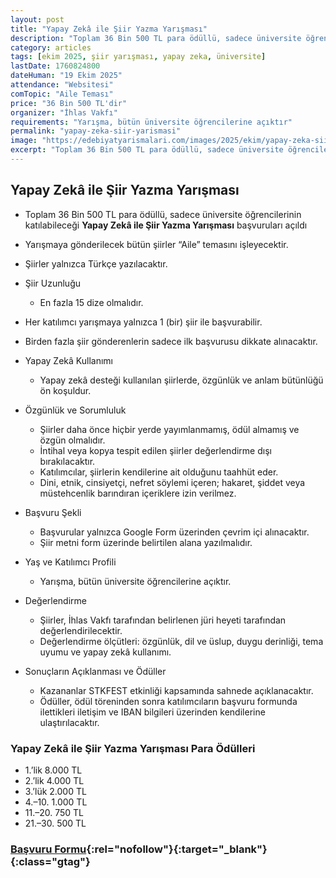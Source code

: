 ```yaml
---
layout: post
title: "Yapay Zekâ ile Şiir Yazma Yarışması"
description: "Toplam 36 Bin 500 TL para ödüllü, sadece üniversite öğrencilerinin katılabileceği Yapay Zekâ ile Şiir Yazma Yarışması başvuruları açıldı" 
category: articles
tags: [ekim 2025, şiir yarışması, yapay zeka, üniversite]
lastDate: 1760824800
dateHuman: "19 Ekim 2025"
attendance: "Websitesi"
comTopic: "Aile Teması"
price: "36 Bin 500 TL'dir"
organizer: "İhlas Vakfı"
requirements: "Yarışma, bütün üniversite öğrencilerine açıktır"
permalink: "yapay-zeka-siir-yarismasi"
image: "https://edebiyatyarismalari.com/images/2025/ekim/yapay-zeka-siir-yarismasi.jpg"
excerpt: "Toplam 36 Bin 500 TL para ödüllü, sadece üniversite öğrencilerinin katılabileceği Yapay Zekâ ile Şiir Yazma Yarışması başvuruları açıldı"
---
```


## Yapay Zekâ ile Şiir Yazma Yarışması

- Toplam 36 Bin 500 TL para ödüllü, sadece üniversite öğrencilerinin katılabileceği **Yapay Zekâ ile Şiir Yazma Yarışması** başvuruları açıldı

- Yarışmaya gönderilecek bütün şiirler “Aile” temasını işleyecektir.
- Şiirler yalnızca Türkçe yazılacaktır.
- Şiir Uzunluğu 
    - En fazla 15 dize olmalıdır.
- Her katılımcı yarışmaya yalnızca 1 (bir) şiir ile başvurabilir.
- Birden fazla şiir gönderenlerin sadece ilk başvurusu dikkate alınacaktır.
- Yapay Zekâ Kullanımı
    - Yapay zekâ desteği kullanılan şiirlerde, özgünlük ve anlam bütünlüğü ön koşuldur.
- Özgünlük ve Sorumluluk
    - Şiirler daha önce hiçbir yerde yayımlanmamış, ödül almamış ve özgün olmalıdır.
    - İntihal veya kopya tespit edilen şiirler değerlendirme dışı bırakılacaktır.
    - Katılımcılar, şiirlerin kendilerine ait olduğunu taahhüt eder.
    - Dini, etnik, cinsiyetçi, nefret söylemi içeren; hakaret, şiddet veya müstehcenlik barındıran içeriklere izin verilmez.
- Başvuru Şekli
    - Başvurular yalnızca Google Form üzerinden çevrim içi alınacaktır.
    - Şiir metni form üzerinde belirtilen alana yazılmalıdır.
- Yaş ve Katılımcı Profili
    - Yarışma, bütün üniversite öğrencilerine açıktır.
- Değerlendirme
    - Şiirler, İhlas Vakfı tarafından belirlenen jüri heyeti tarafından değerlendirilecektir.
    - Değerlendirme ölçütleri: özgünlük, dil ve üslup, duygu derinliği, tema uyumu ve yapay zekâ kullanımı.
- Sonuçların Açıklanması ve Ödüller
    - Kazananlar STKFEST etkinliği kapsamında sahnede açıklanacaktır.
    - Ödüller, ödül töreninden sonra katılımcıların başvuru formunda ilettikleri iletişim ve IBAN bilgileri üzerinden kendilerine ulaştırılacaktır.

### Yapay Zekâ ile Şiir Yazma Yarışması Para Ödülleri

- 1.’lik 8.000 TL
- 2.’lik 4.000 TL
- 3.’lük 2.000 TL
- 4.–10. 1.000 TL
- 11.–20. 750 TL
- 21.–30. 500 TL
 
### [Başvuru Formu](https://docs.google.com/forms/d/e/1FAIpQLSc-PJhiuSkohTz9Ukr0mUiorID5NRy_paTsFbPGLxv_qeYTsQ/viewform?ref=edebiyatyarismalari.com){:rel="nofollow"}{:target="_blank"}{:class="gtag"}